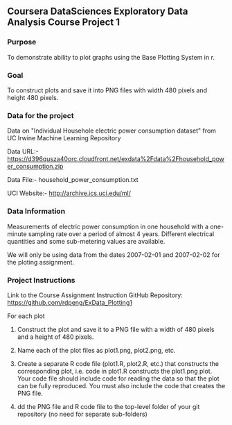 ## Coursera DataSciences Exploratory Data Analysis Course Project 1

### Purpose
To demonstrate ability to plot graphs using the Base Plotting System in r. 

### Goal 
To construct plots and save it into PNG files with width 480 pixels and height 480 pixels.

### Data for the project 
Data on "Individual Househole electric power consumption dataset" from UC Irwine Machine Learning Repository

Data URL:- https://d396qusza40orc.cloudfront.net/exdata%2Fdata%2Fhousehold_power_consumption.zip

Data File:- household_power_consumption.txt

UCI Website:- http://archive.ics.uci.edu/ml/

### Data Information
Measurements of electric power consumption in one household with a one-minute sampling rate over a period of almost 4 years. Different electrical quantities and some sub-metering values are available.

We will only be using data from the dates 2007-02-01 and 2007-02-02 for the ploting assignment. 

### Project Instructions
Link to the Course Assignment Instruction GitHub Repository: https://github.com/rdpeng/ExData_Plotting1

For each plot

1. Construct the plot and save it to a PNG file with a width of 480 pixels and a height of 480 pixels.

2. Name each of the plot files as plot1.png, plot2.png, etc.

3. Create a separate R code file (plot1.R, plot2.R, etc.) that constructs the corresponding plot, i.e. code in plot1.R constructs the plot1.png plot. Your code file should include code for reading the data so that the plot can be fully reproduced. You must also include the code that creates the PNG file.

4. dd the PNG file and R code file to the top-level folder of your git repository (no need for separate sub-folders)

